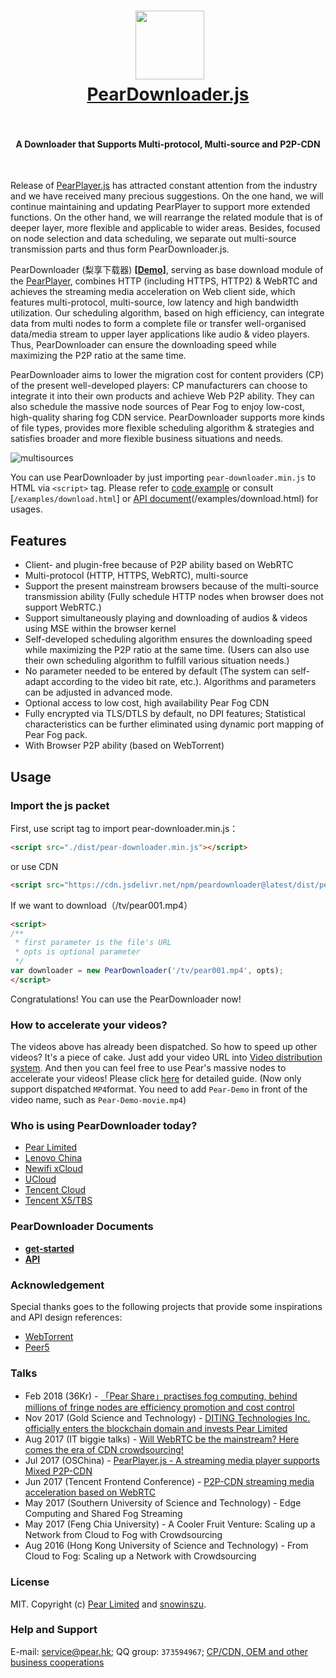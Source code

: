 <h1 align="center">
  <img src="fig/pear.png" height="110"></img>
  <br>
  <a href="http://demo.webrtc.win/downloader">PearDownloader.js</a>
  <br>
  <br>
</h1>

<h4 align="center">A Downloader that Supports Multi-protocol, Multi-source and P2P-CDN</h4>
<br>

Release of [PearPlayer.js](https://github.com/PearInc/PearPlayer.js) has attracted constant attention from the industry and we have received many precious suggestions. On the one hand, we will continue maintaining and updating PearPlayer to support more extended functions. On the other hand, we will rearrange the related module that is of deeper layer, more flexible and applicable to wider areas. Besides, focused on node selection and data scheduling, we separate out multi-source transmission parts and thus form PearDownloader.js.

PearDownloader (梨享下载器) **[[Demo](http://demo.webrtc.win/)]**, serving as base download module of the [PearPlayer](https://github.com/PearInc/PearPlayer.js), combines HTTP (including HTTPS, HTTP2) & WebRTC and achieves the streaming media acceleration on Web client side, which features multi-protocol, multi-source, low latency and high bandwidth utilization. Our scheduling algorithm, based on high efficiency, can integrate data from multi nodes to form a complete file or transfer well-organised data/media stream to upper layer applications like audio & video players. Thus, PearDownloader can ensure the downloading speed while maximizing the P2P ratio at the same time.
 
 
PearDownloader aims to lower the migration cost for content providers (CP) of the present well-developed players: CP manufacturers can choose to integrate it into their own products and achieve Web P2P ability. They can also schedule the massive node sources of Pear Fog to enjoy low-cost, high-quality sharing fog CDN service. PearDownloader supports more kinds of file types, provides more flexible scheduling algorithm & strategies and satisfies broader and more flexible business situations and needs.

![multisources](fig/fogvdn_multisources.png)

You can use PearDownloader by just importing `pear-downloader.min.js` to HTML via `<script>` tag. Please refer to [code example](#使用方法) or consult [`/examples/download.html`] or [API document](docs/get-started.md)(/examples/download.html) for usages.<br/>


## Features

- Client- and plugin-free because of P2P ability based on WebRTC
- Multi-protocol (HTTP, HTTPS, WebRTC), multi-source
- Support the present mainstream browsers because of the multi-source transmission ability (Fully schedule HTTP nodes when browser does not support WebRTC.)
- Support simultaneously playing and downloading of audios & videos using MSE within the browser kernel
- Self-developed scheduling algorithm ensures the downloading speed while maximizing the P2P ratio at the same time. (Users can also use their own scheduling algorithm to fulfill various situation needs.)
- No parameter needed to be entered by default (The system can self-adapt according to the video bit rate, etc.). Algorithms and parameters can be adjusted in advanced mode.
- Optional access to low cost, high availability Pear Fog CDN
- Fully encrypted via TLS/DTLS by default, no DPI features; Statistical characteristics can be further eliminated using dynamic port mapping of Pear Fog pack.
- With Browser P2P ability (based on WebTorrent)


## Usage

### Import the js packet
First, use script tag to import pear-downloader.min.js：
```html
<script src="./dist/pear-downloader.min.js"></script>
```
or use CDN

```html
<script src="https://cdn.jsdelivr.net/npm/peardownloader@latest/dist/pear-downloader.min.js"></script>
```
If we want to download（/tv/pear001.mp4）
```html
<script>
/**
 * first parameter is the file's URL
 * opts is optional parameter
 */
var downloader = new PearDownloader('/tv/pear001.mp4', opts);
</script>
```
Congratulations! You can use the PearDownloader now!

### How to accelerate your videos?
The videos above has already been dispatched. So how to speed up other videos? It's a piece of cake. Just add your video URL into [Video distribution system](https://oss.webrtc.win/). And then you can feel free to use Pear's massive nodes to accelerate your videos! Please click [here](https://manual.webrtc.win/oss/) for detailed guide. (Now only support dispatched `MP4`format. You need to add `Pear-Demo` in front of the video name, such as `Pear-Demo-movie.mp4`)


### Who is using PearDownloader today?

+ [Pear Limited](https://pear.hk)
+ [Lenovo China](https://www.lenovo.com.cn/)
+ [Newifi xCloud](http://www.newifi.com/)
+ [UCloud](https://www.ucloud.cn)
+ [Tencent Cloud](https://qcloud.com)
+ [Tencent X5/TBS](https://x5.tencent.com/tbs/)

### PearDownloader Documents
- **[get-started](docs/get-started.md)**
- **[API](docs/api.md)**

### Acknowledgement
Special thanks goes to the following projects that provide some inspirations and API design references:

- [WebTorrent](https://github.com/webtorrent/webtorrent)
- [Peer5](https://www.peer5.com/#)

###  Talks

- Feb 2018 (36Kr) - [「Pear Share」practises fog computing, behind millions of fringe nodes are efficiency promotion and cost control](http://36kr.com/p/5118296.html) 
- Nov 2017 (Gold Science and Technology) - [DITING Technologies Inc. officially enters the blockchain domain and invests Pear Limited](http://www.jinse.com/blockchain/99767.html)
- Aug 2017 (IT biggie talks) - [Will WebRTC be the mainstream? Here comes the era of CDN crowdsourcing!](http://mp.weixin.qq.com/s/cx_ljl2sexE0XkgliZfnmQ)
- Jul 2017 (OSChina) - [PearPlayer.js - A streaming media player supports Mixed P2P-CDN](https://www.oschina.net/p/PearPlayerjs)
- Jun 2017 (Tencent Frontend Conference) - [P2P-CDN streaming media acceleration based on WebRTC](http://www.itdks.com/dakalive/detail/2577)
- May 2017 (Southern University of Science and Technology) - Edge Computing and Shared Fog Streaming
- May 2017 (Feng Chia University) - A Cooler Fruit Venture: Scaling up a Network from Cloud to Fog with Crowdsourcing
- Aug 2016 (Hong Kong University of Science and Technology) - From Cloud to Fog: Scaling up a Network with Crowdsourcing

### License

MIT. Copyright (c) [Pear Limited](https://pear.hk) and [snowinszu](https://github.com/snowinszu).

### Help and Support
E-mail: <service@pear.hk>; QQ group: `373594967`; [CP/CDN, OEM and other business cooperations](https://github.com/PearInc/FogVDN)
